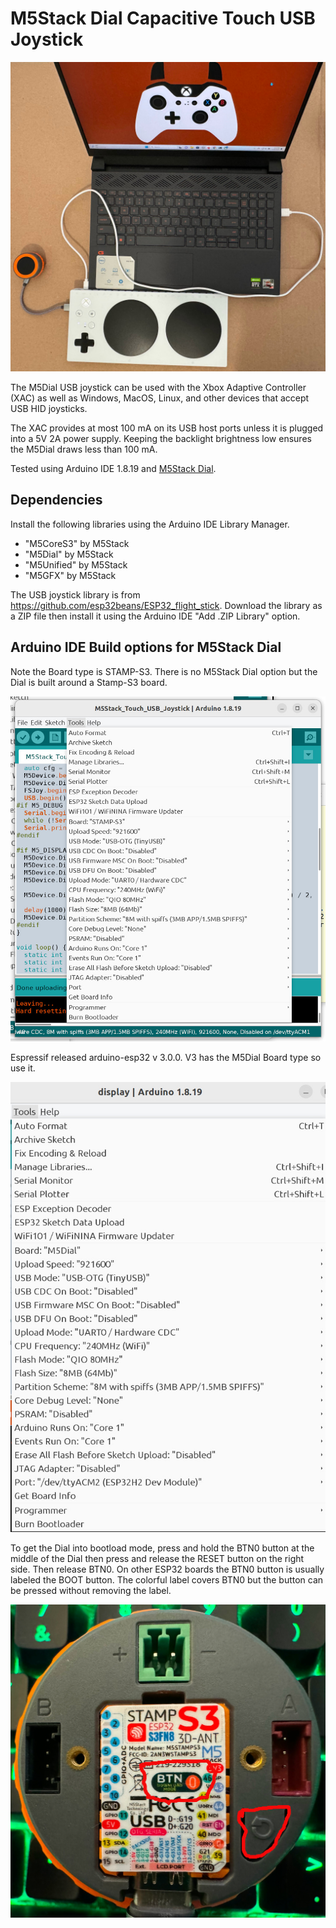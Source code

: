 # M5Stack Dial Capacitive Touch USB Joystick

![M5Stack Capacitive Touch Joystick](./images/m5dial_xac_windows.jpg)

The M5Dial USB joystick can be used with the Xbox Adaptive Controller (XAC) as
well as Windows, MacOS, Linux, and other devices that accept USB HID joysticks.

The XAC provides at most 100 mA on its USB host ports unless it is plugged into
a 5V 2A power supply. Keeping the backlight brightness low ensures the M5Dial
draws less than 100 mA.

Tested using Arduino IDE 1.8.19 and [M5Stack Dial](https://docs.m5stack.com/en/core/M5Dial).

## Dependencies

Install the following libraries using the Arduino IDE Library Manager.

* "M5CoreS3" by M5Stack
* "M5Dial" by M5Stack
* "M5Unified" by M5Stack
* "M5GFX" by M5Stack

The USB joystick library is from
https://github.com/esp32beans/ESP32_flight_stick. Download the library as a
ZIP file then install it using the Arduino IDE "Add .ZIP Library" option.

## Arduino IDE Build options for M5Stack Dial

Note the Board type is STAMP-S3. There is no M5Stack Dial option but the
Dial is built around a Stamp-S3 board.

![Arduino IDE 1.8.19 build options](./images/M5Dial_build_options.jpg)

Espressif released arduino-esp32 v 3.0.0. V3 has the M5Dial Board type so use
it.

![Arduino IDE 1.8.19 build options v3.0.0](./images/M5Dial_build_options_v3.jpg)

To get the Dial into bootload mode, press and hold the BTN0 button at the
middle of the Dial then press and release the RESET button on the right side.
Then release BTN0. On other ESP32 boards the BTN0 button is usually labeled the
BOOT button.  The colorful label covers BTN0 but the button can be pressed
without removing the label.

![M5Dial bootload buttons](./images/bootbutton.jpg)
